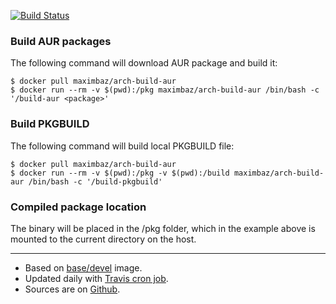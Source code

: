 [![Build Status](https://travis-ci.org/maximbaz/docker-arch-build-aur.svg?branch=master)](https://travis-ci.org/maximbaz/docker-arch-build-aur)

### Build AUR packages

The following command will download AUR package and build it:

```
$ docker pull maximbaz/arch-build-aur
$ docker run --rm -v $(pwd):/pkg maximbaz/arch-build-aur /bin/bash -c '/build-aur <package>'
```

### Build PKGBUILD

The following command will build local PKGBUILD file:

```
$ docker pull maximbaz/arch-build-aur
$ docker run --rm -v $(pwd):/pkg -v $(pwd):/build maximbaz/arch-build-aur /bin/bash -c '/build-pkgbuild'
```

### Compiled package location

The binary will be placed in the /pkg folder, which in the example above is mounted to the current directory on the host.

---------

* Based on [base/devel](https://hub.docker.com/r/base/devel/) image.
* Updated daily with [Travis cron job](https://travis-ci.org/maximbaz/docker-arch-build-aur).
* Sources are on [Github](https://github.com/maximbaz/docker-arch-build-aur).
